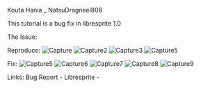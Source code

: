 Kouta Hania _ NatsuDragneel808

This tutorial is a bug fix in libresprite 1.0

The Issue:

Reproduce:
![Capture](https://github.com/NatsuDragneel808/desktop-tutorial/assets/76171803/dd228431-e02b-4f64-8e15-ba1101e5502c)
![Capture2](https://github.com/NatsuDragneel808/desktop-tutorial/assets/76171803/f03f4926-9ffd-4810-aa8f-c2ac68ac7d64)
![Capture3](https://github.com/NatsuDragneel808/desktop-tutorial/assets/76171803/b469a576-1bc4-47b8-87ad-eef93b318f32)
![Capture5](https://github.com/NatsuDragneel808/desktop-tutorial/assets/76171803/e1db9993-3264-420a-8795-6b292a1b26f1)

Fix:
![Capture5](https://github.com/NatsuDragneel808/desktop-tutorial/assets/76171803/e4381ce4-3e8e-490b-8801-cec693050de7)
![Capture6](https://github.com/NatsuDragneel808/desktop-tutorial/assets/76171803/10d30a02-4618-4e0b-a239-ec89f9b6c9a2)
![Capture7](https://github.com/NatsuDragneel808/desktop-tutorial/assets/76171803/c3a2dd76-1fcd-4c61-bf84-3c2011b49c6d)
![Capture8](https://github.com/NatsuDragneel808/desktop-tutorial/assets/76171803/374a8ce3-a6af-4243-be2e-62b81ea07df0)
![Capture9](https://github.com/NatsuDragneel808/desktop-tutorial/assets/76171803/d0f6160c-8cfe-4f79-83b0-2ea93316b66a)



Links:
Bug Report - 
Libresprite - 
